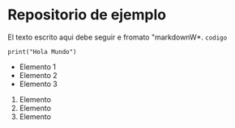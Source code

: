 # Repositorio de ejemplo

El texto escrito aqui debe seguir e fromato "markdownW*.
`codigo`

```
print("Hola Mundo")
```

* Elemento 1
* Elemento 2
* Elemento 3

1. Elemento
2. Elemento
3. Elemento
